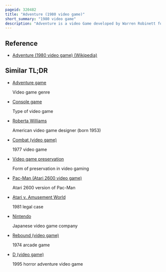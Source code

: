 ```yaml
---
pageid: 320482
title: "Adventure (1980 video game)"
short_summary: "1980 video game"
description: "Adventure is a video Game developed by Warren Robinett for the Atari Video Computer System and released by atari Inc in 1980. The Player controls a square Avatar whose Quest is to explore an open-ended Environment to find a magical Chalice and return it to the golden Castle. The Game World is populated by roaming Enemies: three Dragons that can eat the Avatar and a Bat that randomly Steals and Hides Items around the Game World. Adventure introduced new Components to console Games including Enemies that still move when they are off Screen."
---
```


## Reference

- [Adventure (1980 video game) (Wikipedia)](https://en.wikipedia.org/?curid=320482)

## Similar TL;DR

- [Adventure game](/tldr/en/adventure-game)

  Video game genre

- [Console game](/tldr/en/console-game)

  Type of video game

- [Roberta Williams](/tldr/en/roberta-williams)

  American video game designer (born 1953)

- [Combat (video game)](/tldr/en/combat-video-game)

  1977 video game

- [Video game preservation](/tldr/en/video-game-preservation)

  Form of preservation in video gaming

- [Pac-Man (Atari 2600 video game)](/tldr/en/pac-man-atari-2600-video-game)

  Atari 2600 version of Pac-Man

- [Atari v. Amusement World](/tldr/en/atari-v-amusement-world)

  1981 legal case

- [Nintendo](/tldr/en/nintendo)

  Japanese video game company

- [Rebound (video game)](/tldr/en/rebound-video-game)

  1974 arcade game

- [D (video game)](/tldr/en/d-video-game)

  1995 horror adventure video game
